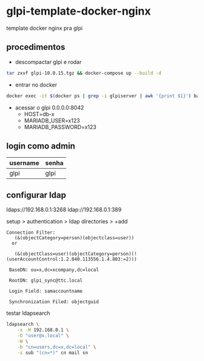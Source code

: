 # glpi-template-docker-nginx

template docker nginx pra glpi

## procedimentos

- descompactar glpi e rodar

```bash
tar zxvf glpi-10.0.15.tgz && docker-compose up --build -d
```

- entrar no docker

```bash
docker exec -it $(docker ps | grep -i glpiserver | awk '{print $1}') bash
```

- acessar o glpi 0.0.0.0:8042
  - HOST=db-x
  - MARIADB_USER=x123
  - MARIADB_PASSWORD=x123

## login como admin

|username|senha|
|--------|-----|
|glpi    |glpi |

## configurar ldap

ldaps://192.168.0.1:3268
ldap://192.168.0.1:389

setup > authentication > ldap directories > +add

```ldap
Connection Filter: 
   (&(objectCategory=person)(objectclass=user))
  or

   (&(objectClass=user)(objectCategory=person)(!(userAccountControl:1.2.840.113556.1.4.803:=2)))

 BaseDN: ou=x,dc=xcompany,dc=local

 RootDN: glpi_sync@ttc.local

 Login Field: samaccountname

 Synchronization Filed: objectguid
```

testar ldapsearch

```bash
ldapsearch \
    -x -H 192.168.0.1 \
    -D "user@x.local" \
    -W \
    -b "cn=users,dc=x,dc=local" \
    -s sub "(cn=*)" cn mail sn
```
